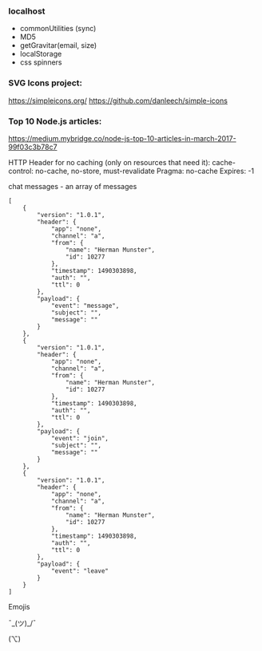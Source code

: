 ### localhost

- commonUtilities (sync)
- MD5
- getGravitar(email, size)
- localStorage
- css spinners


### SVG Icons project:
https://simpleicons.org/
https://github.com/danleech/simple-icons

### Top 10 Node.js articles:
https://medium.mybridge.co/node-js-top-10-articles-in-march-2017-99f03c3b78c7

HTTP Header for no caching (only on resources that need it):
cache-control: no-cache, no-store, must-revalidate
Pragma: no-cache
Expires: -1

chat messages - an array of messages
```
[
    {
        "version": "1.0.1",
        "header": {
            "app": "none",
            "channel": "a",
            "from": {
                "name": "Herman Munster",
                "id": 10277
            },
            "timestamp": 1490303898,
            "auth": "",
            "ttl": 0
        },
        "payload": {
            "event": "message",
            "subject": "",
            "message": ""
        }
    },
    {
        "version": "1.0.1",
        "header": {
            "app": "none",
            "channel": "a",
            "from": {
                "name": "Herman Munster",
                "id": 10277
            },
            "timestamp": 1490303898,
            "auth": "",
            "ttl": 0
        },
        "payload": {
            "event": "join",
            "subject": "",
            "message": ""
        }
    },
    {
        "version": "1.0.1",
        "header": {
            "app": "none",
            "channel": "a",
            "from": {
                "name": "Herman Munster",
                "id": 10277
            },
            "timestamp": 1490303898,
            "auth": "",
            "ttl": 0
        },
        "payload": {
            "event": "leave"
        }
    }
]
```

Emojis

¯\_(ツ)_/¯


(⌥)
